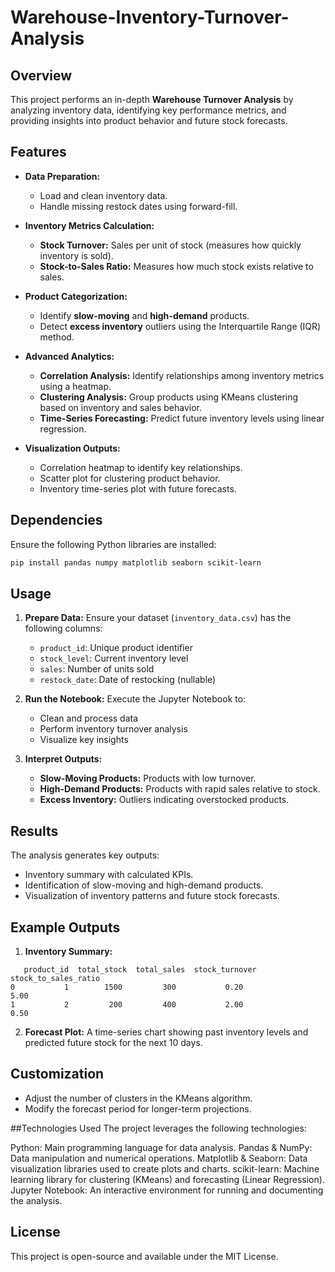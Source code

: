 # Warehouse-Inventory-Turnover-Analysis
## Overview

This project performs an in-depth **Warehouse Turnover Analysis** by analyzing inventory data, identifying key performance metrics, and providing insights into product behavior and future stock forecasts.

## Features

- **Data Preparation:**

  - Load and clean inventory data.
  - Handle missing restock dates using forward-fill.

- **Inventory Metrics Calculation:**

  - **Stock Turnover:** Sales per unit of stock (measures how quickly inventory is sold).
  - **Stock-to-Sales Ratio:** Measures how much stock exists relative to sales.

- **Product Categorization:**

  - Identify **slow-moving** and **high-demand** products.
  - Detect **excess inventory** outliers using the Interquartile Range (IQR) method.

- **Advanced Analytics:**

  - **Correlation Analysis:** Identify relationships among inventory metrics using a heatmap.
  - **Clustering Analysis:** Group products using KMeans clustering based on inventory and sales behavior.
  - **Time-Series Forecasting:** Predict future inventory levels using linear regression.

- **Visualization Outputs:**

  - Correlation heatmap to identify key relationships.
  - Scatter plot for clustering product behavior.
  - Inventory time-series plot with future forecasts.

## Dependencies

Ensure the following Python libraries are installed:

```bash
pip install pandas numpy matplotlib seaborn scikit-learn
```

## Usage

1. **Prepare Data:** Ensure your dataset (`inventory_data.csv`) has the following columns:

   - `product_id`: Unique product identifier
   - `stock_level`: Current inventory level
   - `sales`: Number of units sold
   - `restock_date`: Date of restocking (nullable)

2. **Run the Notebook:** Execute the Jupyter Notebook to:

   - Clean and process data
   - Perform inventory turnover analysis
   - Visualize key insights

3. **Interpret Outputs:**

   - **Slow-Moving Products:** Products with low turnover.
   - **High-Demand Products:** Products with rapid sales relative to stock.
   - **Excess Inventory:** Outliers indicating overstocked products.

## Results

The analysis generates key outputs:

- Inventory summary with calculated KPIs.
- Identification of slow-moving and high-demand products.
- Visualization of inventory patterns and future stock forecasts.

## Example Outputs

1. **Inventory Summary:**

```
   product_id  total_stock  total_sales  stock_turnover  stock_to_sales_ratio
0           1        1500         300           0.20                5.00
1           2         200         400           2.00                0.50
```

2. **Forecast Plot:**
   A time-series chart showing past inventory levels and predicted future stock for the next 10 days.

## Customization

- Adjust the number of clusters in the KMeans algorithm.
- Modify the forecast period for longer-term projections.

##Technologies Used
The project leverages the following technologies:

Python: Main programming language for data analysis.
Pandas & NumPy: Data manipulation and numerical operations.
Matplotlib & Seaborn: Data visualization libraries used to create plots and charts.
scikit-learn: Machine learning library for clustering (KMeans) and forecasting (Linear Regression).
Jupyter Notebook: An interactive environment for running and documenting the analysis.

## License

This project is open-source and available under the MIT License.


